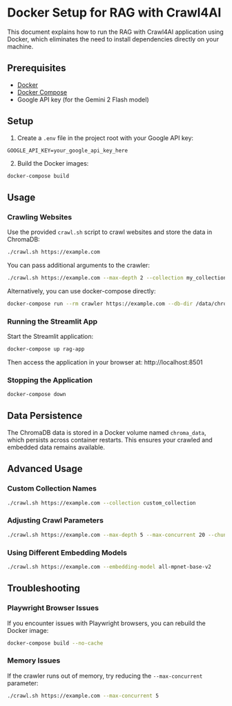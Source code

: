 # Docker Setup for RAG with Crawl4AI

This document explains how to run the RAG with Crawl4AI application using Docker, which eliminates the need to install dependencies directly on your machine.

## Prerequisites

- [Docker](https://docs.docker.com/get-docker/)
- [Docker Compose](https://docs.docker.com/compose/install/)
- Google API key (for the Gemini 2 Flash model)

## Setup

1. Create a `.env` file in the project root with your Google API key:

```
GOOGLE_API_KEY=your_google_api_key_here
```

2. Build the Docker images:

```bash
docker-compose build
```

## Usage

### Crawling Websites

Use the provided `crawl.sh` script to crawl websites and store the data in ChromaDB:

```bash
./crawl.sh https://example.com
```

You can pass additional arguments to the crawler:

```bash
./crawl.sh https://example.com --max-depth 2 --collection my_collection
```

Alternatively, you can use docker-compose directly:

```bash
docker-compose run --rm crawler https://example.com --db-dir /data/chroma_db
```

### Running the Streamlit App

Start the Streamlit application:

```bash
docker-compose up rag-app
```

Then access the application in your browser at: http://localhost:8501

### Stopping the Application

```bash
docker-compose down
```

## Data Persistence

The ChromaDB data is stored in a Docker volume named `chroma_data`, which persists across container restarts. This ensures your crawled and embedded data remains available.

## Advanced Usage

### Custom Collection Names

```bash
./crawl.sh https://example.com --collection custom_collection
```

### Adjusting Crawl Parameters

```bash
./crawl.sh https://example.com --max-depth 5 --max-concurrent 20 --chunk-size 1500
```

### Using Different Embedding Models

```bash
./crawl.sh https://example.com --embedding-model all-mpnet-base-v2
```

## Troubleshooting

### Playwright Browser Issues

If you encounter issues with Playwright browsers, you can rebuild the Docker image:

```bash
docker-compose build --no-cache
```

### Memory Issues

If the crawler runs out of memory, try reducing the `--max-concurrent` parameter:

```bash
./crawl.sh https://example.com --max-concurrent 5
```
